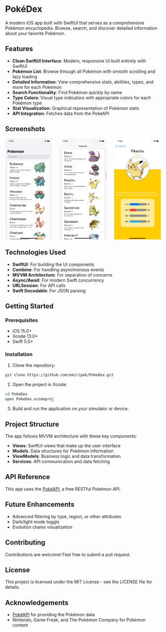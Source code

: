 # PokéDex

A modern iOS app built with SwiftUI that serves as a comprehensive Pokémon encyclopedia. Browse, search, and discover detailed information about your favorite Pokémon.

## Features

- **Clean SwiftUI Interface**: Modern, responsive UI built entirely with SwiftUI
- **Pokémon List**: Browse through all Pokémon with smooth scrolling and lazy loading
- **Detailed Information**: View comprehensive stats, abilities, types, and more for each Pokémon
- **Search Functionality**: Find Pokémon quickly by name
- **Type Colors**: Visual type indicators with appropriate colors for each Pokémon type
- **Stat Visualization**: Graphical representation of Pokémon stats
- **API Integration**: Fetches data from the PokéAPI

## Screenshots

<div style="display: flex; justify-content: space-between;">
    <img src="https://raw.githubusercontent.com/emiripek/PokeDex/refs/heads/main/Simulator%20Screenshot%20-%20iPhone%2011%20-%202025-04-17%20at%2017.30.09.png" width="30%" alt="Home Screen">
    <img src="https://raw.githubusercontent.com/emiripek/PokeDex/refs/heads/main/Simulator%20Screenshot%20-%20iPhone%2011%20-%202025-04-17%20at%2017.30.18.png" width="30%" alt="Home Screen">
    <img src="https://raw.githubusercontent.com/emiripek/PokeDex/refs/heads/main/Simulator%20Screenshot%20-%20iPhone%2011%20-%202025-04-17%20at%2017.30.25.png" width="30%" alt="Detail Screen">
</div>

## Technologies Used

- **SwiftUI**: For building the UI components
- **Combine**: For handling asynchronous events
- **MVVM Architecture**: For separation of concerns
- **Async/Await**: For modern Swift concurrency
- **URLSession**: For API calls
- **Swift Decodable**: For JSON parsing

## Getting Started

### Prerequisites

- iOS 15.0+
- Xcode 13.0+
- Swift 5.5+

### Installation

1. Clone the repository:
```bash
git clone https://github.com/emiripek/PokeDex.git
```

2. Open the project in Xcode:
```bash
cd PokeDex
open PokeDex.xcodeproj
```

3. Build and run the application on your simulator or device.

## Project Structure

The app follows MVVM architecture with these key components:

- **Views**: SwiftUI views that make up the user interface
- **Models**: Data structures for Pokémon information
- **ViewModels**: Business logic and data transformation
- **Services**: API communication and data fetching

## API Reference

This app uses the [PokéAPI](https://pokeapi.co/), a free RESTful Pokémon API.

## Future Enhancements

- Advanced filtering by type, region, or other attributes
- Dark/light mode toggle
- Evolution chains visualization

## Contributing

Contributions are welcome! Feel free to submit a pull request.

## License

This project is licensed under the MIT License - see the LICENSE file for details.

## Acknowledgements

- [PokéAPI](https://pokeapi.co/) for providing the Pokémon data
- Nintendo, Game Freak, and The Pokémon Company for Pokémon content
